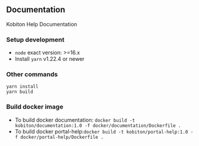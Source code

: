 ## Documentation
Kobiton Help Documentation

### Setup development
- `node` exact version: >=16.x
- Install `yarn` v1.22.4 or newer

### Other commands

```
yarn install
yarn build
```

### Build docker image
- To build docker documentation: `docker build -t kobiton/documentation:1.0 -f docker/documentation/Dockerfile .`
- To build docker portal-help:`docker build -t kobiton/portal-help:1.0 -f docker/portal-help/Dockerfile .`
